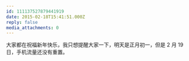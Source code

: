 ```yaml
---
id: 111137527879441919
date: 2015-02-18T15:41:51.000Z
reply: false
media_attachments: 0
---
```


大家都在祝福新年快乐，我只想提醒大家一下，明天是正月初一，但是 2 月 19 日，手机流量还没有重置。


